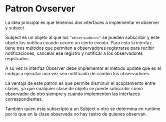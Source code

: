 # Patron Ovserver

La idea principal es que tenemos dos interfaces a implementar el observer y
subject.

Subject es un objeto al que los `"observadores"` se pueden subscribir y este
objeto los notifica cuando ocurre un cierto evento. Para esto la interfaz tiene
tres métodos que permiten a observadores registrarse para recibir
notificaciones, cancelar ese registro y notificar a los observadores
registrados.

A su vez la interfaz Observer debe implementar el método update que es el código
a ejecutar una vez sea notificado de cambio los observadores.

La ventaja de este patron es que permite disminuir el acoplamiento entre clases,
ya que cualquier clase de objeto se puede subscribir como observador de otro
siempre y cuando implementen las interfaces correspondientes.

También quien esta subscripto a un Subject o otro se determina en runtime por lo
que en la clase observada no hay rastro de quienes observan.
